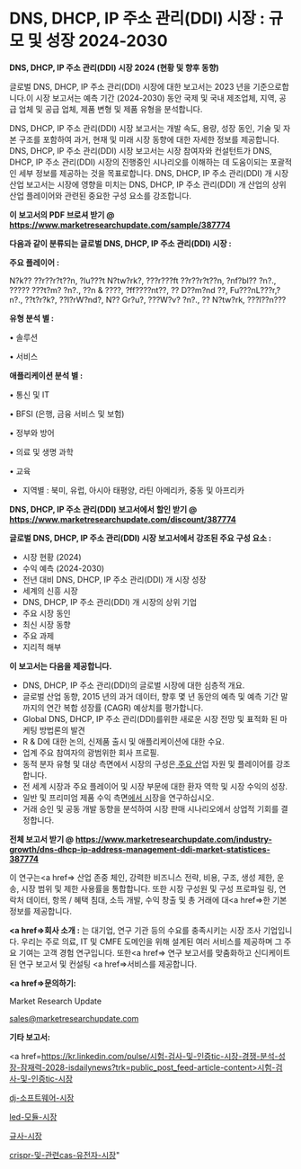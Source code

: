 # DNS, DHCP, IP 주소 관리(DDI) 시장 : 규모 및 성장 2024-2030

<strong>DNS, DHCP, IP 주소 관리(DDI) 시장 2024 (현황 및 향후 동향)</strong>

글로벌 DNS, DHCP, IP 주소 관리(DDI) 시장에 대한 보고서는 2023 년을 기준으로합니다.이 시장 보고서는 예측 기간 (2024-2030) 동안 국제 및 국내 제조업체, 지역, 공급 업체 및 공급 업체, 제품 변형 및 제품 유형을 분석합니다.

DNS, DHCP, IP 주소 관리(DDI) 시장 보고서는 개발 속도, 용량, 성장 동인, 기술 및 자본 구조를 포함하여 과거, 현재 및 미래 시장 동향에 대한 자세한 정보를 제공합니다. DNS, DHCP, IP 주소 관리(DDI) 시장 보고서는 시장 참여자와 컨설턴트가 DNS, DHCP, IP 주소 관리(DDI) 시장의 진행중인 시나리오를 이해하는 데 도움이되는 포괄적 인 세부 정보를 제공하는 것을 목표로합니다. DNS, DHCP, IP 주소 관리(DDI) 개 시장 산업 보고서는 시장에 영향을 미치는 DNS, DHCP, IP 주소 관리(DDI) 개 산업의 상위 산업 플레이어와 관련된 중요한 구성 요소를 강조합니다.



<strong>이 보고서의 PDF 브로셔 받기 @ <a href=https://www.marketresearchupdate.com/sample/387774>https://www.marketresearchupdate.com/sample/387774</a></strong>



<strong>다음과 같이 분류되는 글로벌 DNS, DHCP, IP 주소 관리(DDI) 시장 :</strong>



<strong>주요 플레이어 :</strong>

N?k?? ??r??r?t??n, ?lu???t N?tw?rk?, ???r???ft ??r??r?t??n, ?nf?bl?? ?n?., ????? ???t?m? ?n?., ??n & ????, ?ff????nt??, ?? D??m?nd ??, Fu???nL???r,?n?., ??t?r?k?, ??l?rW?nd?, N?? Gr?u?, ???W?v? ?n?., ?? N?tw?rk, ???l??n???



<strong>유형 분석 별 :</strong>

• 솔루션

• 서비스



<strong>애플리케이션 분석 별 :</strong>

• 통신 및 IT

• BFSI (은행, 금융 서비스 및 보험)

• 정부와 방어

• 의료 및 생명 과학

• 교육

<ul>
  <li>지역별 : 북미, 유럽, 아시아 태평양, 라틴 아메리카, 중동 및 아프리카</li>
</ul>


<strong>DNS, DHCP, IP 주소 관리(DDI) 보고서에서 할인 받기 @ <a href=https://www.marketresearchupdate.com/discount/387774>https://www.marketresearchupdate.com/discount/387774</a></strong>



<strong>글로벌 DNS, DHCP, IP 주소 관리(DDI) 시장 보고서에서 강조된 주요 구성 요소 :</strong>
<ul>
  <li>시장 현황 (2024)</li>
  <li>수익 예측 (2024-2030)</li>
  <li>전년 대비 DNS, DHCP, IP 주소 관리(DDI) 개 시장 성장</li>
  <li>세계의 신흥 시장</li>
  <li>DNS, DHCP, IP 주소 관리(DDI) 개 시장의 상위 기업</li>
  <li>주요 시장 동인</li>
  <li>최신 시장 동향</li>
  <li>주요 과제</li>
  <li>지리적 해부</li>
</ul>


<strong>이 보고서는 다음을 제공합니다.</strong>
<ul>
  <li>DNS, DHCP, IP 주소 관리(DDI)의 글로벌 시장에 대한 심층적 개요.</li>
  <li>글로벌 산업 동향, 2015 년의 과거 데이터, 향후 몇 년 동안의 예측 및 예측 기간 말까지의 연간 복합 성장률 (CAGR) 예상치를 평가합니다.</li>
  <li>Global DNS, DHCP, IP 주소 관리(DDI)를위한 새로운 시장 전망 및 표적화 된 마케팅 방법론의 발견</li>
  <li>R &amp; D에 대한 논의, 신제품 출시 및 애플리케이션에 대한 수요.</li>
  <li>업계 주요 참여자의 광범위한 회사 프로필.</li>
  <li>동적 분자 유형 및 대상 측면에서 시장의 구성은<a href=> 주요 산</a>업 자원 및 플레이어를 강조합니다.</li>
  <li>전 세계 시장과 주요 플레이어 및 시장 부문에 대한 환자 역학 및 시장 수익의 성장.</li>
  <li>일반 및 프리미엄 제품 수익 측면<a href=>에서 시</a>장을 연구하십시오.</li>
  <li>거래 승인 및 공동 개발 동향을 분석하여 시장 판매 시나리오에서 상업적 기회를 결정합니다.</li>
</ul>



<strong>전체 보고서 받기 @ <a href=https://www.marketresearchupdate.com/industry-growth/dns-dhcp-ip-address-management-ddi-market-statistices-387774>https://www.marketresearchupdate.com/industry-growth/dns-dhcp-ip-address-management-ddi-market-statistices-387774</a></strong>

이 연구는<a href=> 산업 존중</a> 체인, 강력한 비즈니스 전략, 비용, 구조, 생성 제한, 운송, 시장 범위 및 제한 사용률을 통합합니다. 또한 시장 구성원 및 구성 프로파일 링, 연락처 데이터, 항목 / 혜택 침대, 소득 개발, 수익 창출 및 총 거래에 대<a href=>한 기본 </a>정보를 제공합니다.



<strong><a href=>회사 소</a>개 :</strong>
는 대기업, 연구 기관 등의 수요를 충족시키는 시장 조사 기업입니다. 우리는 주로 의료, IT 및 CMFE 도메인을 위해 설계된 여러 서비스를 제공하며 그 주요 기여는 고객 경험 연구입니다. 또한<a href=> 연구 보</a>고서를 맞춤화하고 신디케이트 된 연구 보고서 및 컨설팅 <a href=>서비스</a>를 제공합니다.



<strong><a href=>문의하기:</a></strong>

Market Research Update

sales@marketresearchupdate.com



<strong>기타 보고서:</strong>

<a href=https://kr.linkedin.com/pulse/시험-검사-및-인증tic-시장-경쟁-분석-성장-잠재력-2028-isdailynews?trk=public_post_feed-article-content>시험-검사-및-인증tic-시장</a>

<a href=https://www.linkedin.com/pulse/dj-소프트웨어-시장-진입-전략-및-위험-평가2029년-survey-spotlight-pro-24-analysis/>dj-소프트웨어-시장</a>

<a href=https://www.linkedin.com/pulse/led-모듈-시장-진입-전략-및-위험-평가2029년-trend-tracking-tips-360-analysis-vzvhf/>led-모듈-시장</a>

<a href=https://www.linkedin.com/pulse/규사-시장-세분화-연구-및-목표-고객2029년-data-dive-diaries-24-analysis-yilcf/>규사-시장</a>

<a href=https://www.linkedin.com/pulse/crispr-및-관련cas-유전자-시장-현재-미래-성장-2030-data-dive-diaries-24-analysis-whagf/>crispr-및-관련cas-유전자-시장</a>"
